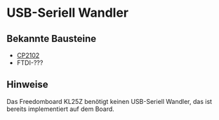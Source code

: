 # USB-Seriell Wandler

## Bekannte Bausteine
* [CP2102](http://www.silabs.com/support%20documents/technicaldocs/cp2102-9.pdf)
* FTDI-???

## Hinweise
Das Freedomboard KL25Z benötigt keinen USB-Seriell Wandler, das ist bereits
implementiert auf dem Board.

